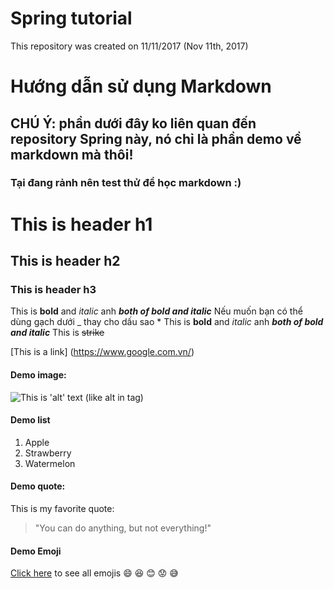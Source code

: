 ﻿# Spring tutorial
This repository was created on 11/11/2017 (Nov 11th, 2017)

# Hướng dẫn sử dụng Markdown
## CHÚ Ý: phần dưới đây ko liên quan đến repository Spring này, nó chỉ là phần demo về markdown mà thôi!
### Tại đang rảnh nên test thử để học markdown :)

# This is header h1
## This is header h2
### This is header h3

This is **bold** and *italic* anh ***both of bold and italic***
Nếu muốn bạn có thể dùng gạch dưới _ thay cho dấu sao *
This is __bold__ and _italic_ anh ___both of bold and italic___
This is ~~strike~~

[This is a link] (https://www.google.com.vn/)

#### Demo image:
![This is 'alt' text (like alt in <img> tag)](https://atom.io/assets/packages-d16d6cc46fd0cf01842409577e782b74.gif)

#### Demo list
1. Apple
2. Strawberry
3. Watermelon

#### Demo quote:
This is my favorite quote:
> "You can do anything, but not everything!"

#### Demo Emoji
[Click here](https://www.webpagefx.com/tools/emoji-cheat-sheet/) to see all emojis
:smile:
:laughing:
:blush:
:worried:
:sweat_smile:
